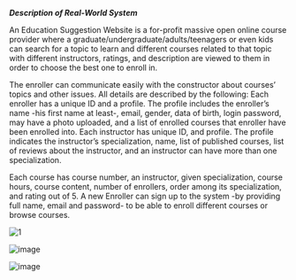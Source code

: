 ***Description of Real-World System***


An Education Suggestion Website is a for-profit massive open online course provider where a graduate/undergraduate/adults/teenagers or even kids can search for a topic to learn and different courses related to that topic with different instructors, ratings, and description are
viewed to them in order to choose the best one to enroll in. 

The enroller can communicate easily with the constructor about courses’ topics and other issues. All details are described by the following:
Each enroller has a unique ID and a profile. The profile includes the enroller’s name -his first name at least-, email, gender, data of birth, login password, may have a photo uploaded, and a list of enrolled
courses that enroller have been enrolled into. Each instructor has unique ID, and profile. The profile indicates the instructor’s specialization, name, list of published courses, list of reviews about the instructor, and an instructor can have more than one specialization.

Each course has course number, an instructor, given specialization, course hours, course content, number of enrollers, order among its specialization, and rating out of 5.
A new Enroller can sign up to the system -by providing full name, email and password- to be able to enroll different courses or browse courses.


![1](https://github.com/user-attachments/assets/1dc9a0c5-aa59-4b98-b7f9-02ee8969758e)

![image](https://github.com/user-attachments/assets/a8a8bd01-0f9d-4e2b-8765-f45e387eaf1c)

![image](https://github.com/user-attachments/assets/a602f98c-763c-4902-a966-2f1b0b2a41aa)
